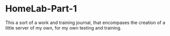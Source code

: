 # HomeLab-Part-1
This a sort of a work and training journal, that encompases the creation of a little server of my own, for my own testing and training.
